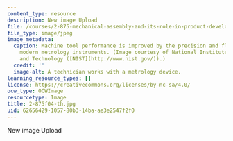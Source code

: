 ```yaml
---
content_type: resource
description: New image Upload
file: /courses/2-875-mechanical-assembly-and-its-role-in-product-development-fall-2004/62656429105780b314baae3e2547f2f0_2-875f04-th.jpg
file_type: image/jpeg
image_metadata:
  caption: Machine tool performance is improved by the precision and flexibility of
    modern metrology instruments. (Image courtesy of National Institute of Standards
    and Technology ([NIST](http://www.nist.gov/)).)
  credit: ''
  image-alt: A technician works with a metrology device.
learning_resource_types: []
license: https://creativecommons.org/licenses/by-nc-sa/4.0/
ocw_type: OCWImage
resourcetype: Image
title: 2-875f04-th.jpg
uid: 62656429-1057-80b3-14ba-ae3e2547f2f0
---
```

New image Upload